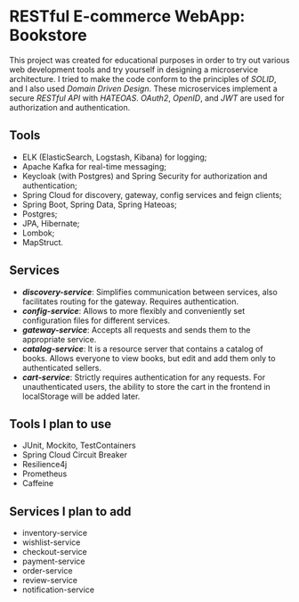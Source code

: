 # RESTful E-commerce WebApp: Bookstore

This project was created for educational purposes in order to try out various web development tools and try yourself in designing a microservice architecture. I tried to make the code conform to the principles of *SOLID*, and I also used *Domain Driven Design*. These microservices implement a secure *RESTful API* with *HATEOAS*. *OAuth2*, *OpenID*, and *JWT* are used for authorization and authentication.<br>

## Tools

- ELK (ElasticSearch, Logstash, Kibana) for logging;
- Apache Kafka for real-time messaging;
- Keycloak (with Postgres) and Spring Security for authorization and authentication;
- Spring Cloud for discovery, gateway, config services and feign clients;
- Spring Boot, Spring Data, Spring Hateoas;
- Postgres;
- JPA, Hibernate;
- Lombok;
- MapStruct.

## Services

- **_discovery-service_**: Simplifies communication between services, also facilitates routing for the gateway. Requires authentication.
- **_config-service_**: Allows to more flexibly and conveniently set configuration files for different services.
- **_gateway-service_**: Accepts all requests and sends them to the appropriate service.
- **_catalog-service_**: It is a resource server that contains a catalog of books. Allows everyone to view books, but edit and add them only to authenticated sellers.
- **_cart-service_**: Strictly requires authentication for any requests. For unauthenticated users, the ability to store the cart in the frontend in localStorage will be added later.

## Tools I plan to use

- JUnit, Mockito, TestContainers
- Spring Cloud Circuit Breaker
- Resilience4j
- Prometheus
- Caffeine

## Services I plan to add

- inventory-service
- wishlist-service
- checkout-service
- payment-service
- order-service
- review-service
- notification-service
